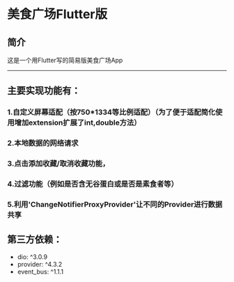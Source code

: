 美食广场Flutter版
=====

简介
----
这是一个用Flutter写的简易版美食广场App
****
## 主要实现功能有：<br>
### 1.自定义屏幕适配（按750*1334等比例适配）（为了便于适配简化使用增加extension扩展了int,double方法）<br>
### 2.本地数据的网络请求<br>
### 3.点击添加收藏/取消收藏功能，<br>
### 4.过滤功能（例如是否含无谷蛋白或是否是素食者等）<br>
### 5.利用'ChangeNotifierProxyProvider'让不同的Provider进行数据共享<br>

## 第三方依赖：<br>
* dio: ^3.0.9<br>
* provider: ^4.3.2<br>
* event_bus: ^1.1.1
